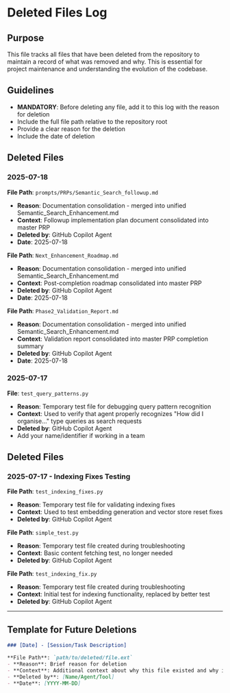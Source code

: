 # Deleted Files Log

## Purpose
This file tracks all files that have been deleted from the repository to maintain a record of what was removed and why. This is essential for project maintenance and understanding the evolution of the codebase.

## Guidelines
- **MANDATORY**: Before deleting any file, add it to this log with the reason for deletion
- Include the full file path relative to the repository root
- Provide a clear reason for the deletion
- Include the date of deletion

## Deleted Files

### 2025-07-18
**File Path**: `prompts/PRPs/Semantic_Search_followup.md`
- **Reason**: Documentation consolidation - merged into unified Semantic_Search_Enhancement.md
- **Context**: Followup implementation plan document consolidated into master PRP
- **Deleted by**: GitHub Copilot Agent
- **Date**: 2025-07-18

**File Path**: `Next_Enhancement_Roadmap.md`
- **Reason**: Documentation consolidation - merged into unified Semantic_Search_Enhancement.md
- **Context**: Post-completion roadmap consolidated into master PRP
- **Deleted by**: GitHub Copilot Agent
- **Date**: 2025-07-18

**File Path**: `Phase2_Validation_Report.md`
- **Reason**: Documentation consolidation - merged into unified Semantic_Search_Enhancement.md
- **Context**: Validation report consolidated into master PRP completion summary
- **Deleted by**: GitHub Copilot Agent
- **Date**: 2025-07-18

### 2025-07-17
**File**: `test_query_patterns.py`
- **Reason**: Temporary test file for debugging query pattern recognition
- **Context**: Used to verify that agent properly recognizes "How did I organise..." type queries as search requests
- **Deleted by**: GitHub Copilot Agent
- Add your name/identifier if working in a team

## Deleted Files

### 2025-07-17 - Indexing Fixes Testing

**File Path**: `test_indexing_fixes.py`
- **Reason**: Temporary test file for validating indexing fixes
- **Context**: Used to test embedding generation and vector store reset fixes
- **Deleted by**: GitHub Copilot Agent

**File Path**: `simple_test.py`
- **Reason**: Temporary test file created during troubleshooting
- **Context**: Basic content fetching test, no longer needed
- **Deleted by**: GitHub Copilot Agent

**File Path**: `test_indexing_fix.py`
- **Reason**: Temporary test file created during troubleshooting
- **Context**: Initial test for indexing functionality, replaced by better test
- **Deleted by**: GitHub Copilot Agent

---

## Template for Future Deletions

```markdown
### [Date] - [Session/Task Description]

**File Path**: `path/to/deleted/file.ext`
- **Reason**: Brief reason for deletion
- **Context**: Additional context about why this file existed and why it's being removed
- **Deleted by**: [Name/Agent/Tool]
- **Date**: [YYYY-MM-DD]
```
